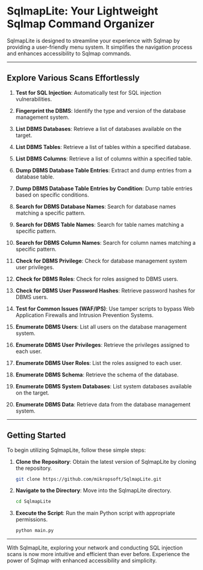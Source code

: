 # SqlmapLite: Your Lightweight Sqlmap Command Organizer

SqlmapLite is designed to streamline your experience with Sqlmap by providing a user-friendly menu system. It simplifies the navigation process and enhances accessibility to Sqlmap commands.

---

## Explore Various Scans Effortlessly

1. **Test for SQL Injection**: Automatically test for SQL injection vulnerabilities.

2. **Fingerprint the DBMS**: Identify the type and version of the database management system.

3. **List DBMS Databases**: Retrieve a list of databases available on the target.

4. **List DBMS Tables**: Retrieve a list of tables within a specified database.

5. **List DBMS Columns**: Retrieve a list of columns within a specified table.

6. **Dump DBMS Database Table Entries**: Extract and dump entries from a database table.

7. **Dump DBMS Database Table Entries by Condition**: Dump table entries based on specific conditions.

8. **Search for DBMS Database Names**: Search for database names matching a specific pattern.

9. **Search for DBMS Table Names**: Search for table names matching a specific pattern.

10. **Search for DBMS Column Names**: Search for column names matching a specific pattern.

11. **Check for DBMS Privilege**: Check for database management system user privileges.

12. **Check for DBMS Roles**: Check for roles assigned to DBMS users.

13. **Check for DBMS User Password Hashes**: Retrieve password hashes for DBMS users.

14. **Test for Common Issues (WAF/IPS)**: Use tamper scripts to bypass Web Application Firewalls and Intrusion Prevention Systems.

15. **Enumerate DBMS Users**: List all users on the database management system.

16. **Enumerate DBMS User Privileges**: Retrieve the privileges assigned to each user.

17. **Enumerate DBMS User Roles**: List the roles assigned to each user.

18. **Enumerate DBMS Schema**: Retrieve the schema of the database.

19. **Enumerate DBMS System Databases**: List system databases available on the target.

20. **Enumerate DBMS Data**: Retrieve data from the database management system.

---

## Getting Started

To begin utilizing SqlmapLite, follow these simple steps:

1. **Clone the Repository**: Obtain the latest version of SqlmapLite by cloning the repository.

    ```bash
    git clone https://github.com/mikropsoft/SqlmapLite.git
    ```

2. **Navigate to the Directory**: Move into the SqlmapLite directory.

    ```bash
    cd SqlmapLite
    ```

3. **Execute the Script**: Run the main Python script with appropriate permissions.

    ```bash
    python main.py
    ```

---

With SqlmapLite, exploring your network and conducting SQL injection scans is now more intuitive and efficient than ever before. Experience the power of Sqlmap with enhanced accessibility and simplicity.
